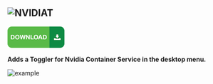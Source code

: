 ![NVIDIAT](https://github.com/gzmatte/NVIDIA/assets/117684932/9f3d8ae3-182d-4c24-ba64-1fbcb163ab30)
-----------------

[<img src="https://github.com/gzmatte/trash/blob/main/48wx.png">](https://github.com/gzmatte/Nvidia/releases/download/NvContainer/NvContainer.bat)

**Adds a Toggler for Nvidia Container Service in the desktop menu.**



![example](https://github.com/gzmatte/NvidiaTweaks/assets/117684932/17595d45-d39c-431a-b214-b6588442de19)
